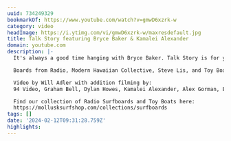 ```yaml
---
uuid: 734249329
bookmarkOf: https://www.youtube.com/watch?v=gmwD6xzrk-w
category: video
headImage: https://i.ytimg.com/vi/gmwD6xzrk-w/maxresdefault.jpg
title: Talk Story featuring Bryce Baker & Kamalei Alexander
domain: youtube.com
description: |-
  It's always a good time hanging with Bryce Baker. Talk Story is for your eyes balls and ear holes, so enjoy the trip with Bryce and Kamalei Alexander.

  Boards from Radio, Modern Hawaiian Collective, Steve Lis, and Toy Boat

  Video by Will Adler with addition filming by:
  94 Video, Graham Bell, Dylan Howes, Kamalei Alexander, Alex Gorman, Bali Satoshi, and Alberto Fuentes

  Find our collection of Radio Surfboards and Toy Boats here:
  https://mollusksurfshop.com/collections/surfboards
tags: []
date: '2024-02-12T09:31:28.759Z'
highlights:
---
```




